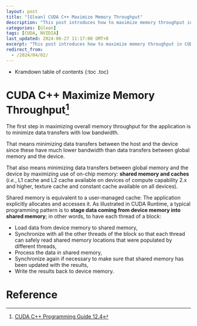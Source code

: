 ```yaml
---
layout: post
title: "[Glean] CUDA C++ Maximize Memory Throughput"
description: "This post introduces how to maximize memory throughput in CUDA C++ programming."
categories: [Glean]
tags: [CUDA, NVIDIA]
last_updated: 2024-06-27 11:17:00 GMT+8
excerpt: "This post introduces how to maximize memory throughput in CUDA C++ programming."
redirect_from:
  - /2024/04/02/
---
```


* Kramdown table of contents
{:toc .toc}

# CUDA C++ Maximize Memory Throughput[^1]

The first step in maximizing overall memory throughput for the application is to minimize data transfers with low bandwidth.

That means minimizing data transfers between the host and the device since these have much lower bandwidth than data transfers between global memory and the device.

That also means minimizing data transfers between global memory and the device by maximizing use of on-chip memory: **shared memory and caches** (*i.e.*, L1 cache and L2 cache available on devices of compute capability 2.x and higher, texture cache and constant cache available on all devices).

Shared memory is equivalent to a user-managed cache: The application explicitly allocates and accesses it.
As illustrated in CUDA Runtime, a typical programming pattern is to **stage data coming from device memory into shared memory**; in other words, to have each thread of a block:

- Load data from device memory to shared memory,
- Synchronize with all the other threads of the block so that each thread can safely read shared memory locations that were populated by different threads,
- Process the data in shared memory,
- Synchronize again if necessary to make sure that shared memory has been updated with the results,
- Write the results back to device memory.

# Reference

[^1]: [CUDA C++ Programming Guide 12.4](https://docs.nvidia.com/cuda/cuda-c-programming-guide/#maximize-memory-throughput)
